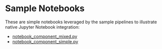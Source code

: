 # Sample Notebooks

These are simple notebooks leveraged by the sample pipelines to illustrate native Jupyter Notebook integration:

- [notebook_component_mixed.py](../notebook_component_mixed.py)
- [notebook_component_simple.py](../notebook_component_simple.py)
